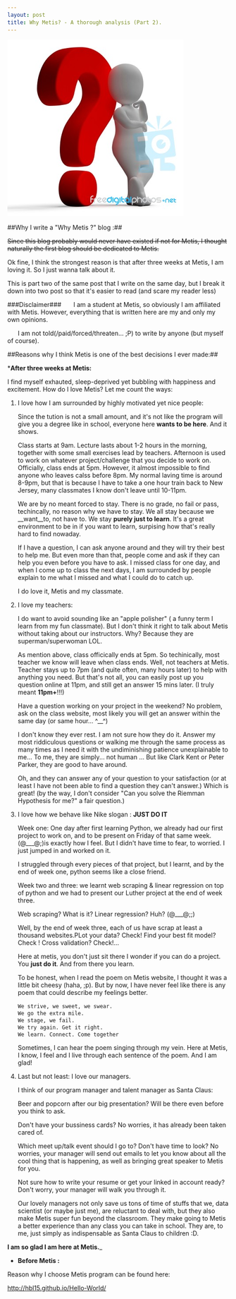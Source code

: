 ```yaml
---
layout: post
title: Why Metis? - A thorough analysis (Part 2).
---
```

![Question Mark](/images/question.jpg)

##Why I write a "Why Metis ?" blog :##

<strike>Since this blog probably would never have existed if not for Metis, I thought naturally the first blog should be dedicated to Metis.</strike>

Ok fine, I think the strongest reason is that after three weeks at Metis, I am loving it. So I just wanna talk about it.

This is part two of the same post that I write on the same day, but I break it down into two post so that it's easier to read (and scare my reader less)

###Disclaimer###
&nbsp;&nbsp;&nbsp;&nbsp;&nbsp;&nbsp;I am a student at Metis, so obviously I am affiliated with Metis. However, everything that is written here are my and only my own opinions.

&nbsp;&nbsp;&nbsp;&nbsp;&nbsp;&nbsp;I am not told(/paid/forced/threaten... ;P) to write by anyone (but myself of course).

##Reasons why I think Metis is one of the best decisions I ever made:##

*__After three weeks at Metis:__

I find myself exhauted, sleep-deprived yet bubbling with happiness and excitement. How do I love Metis? Let me count the ways:

1. I love how I am surrounded by highly motivated yet nice people:

    Since the tution is not a small amount, and it's not like the program will give you a degree like in school, everyone here __wants to be here__. And it shows.

    Class starts at 9am. Lecture lasts about 1-2 hours in the morning, together with some small exercises lead by teachers. Afternoon is used to work on whatever project/challenge that you decide to work on. Officially, class ends at 5pm. However, it almost impossible to find anyone who leaves calss before 8pm. My normal laving time is around 8-9pm, but that is because I have to take a one hour train back to New Jersey, many classmates I know don't leave until 10-11pm.

    We are by no meant forced to stay. There is no grade, no fail or pass, techincally, no reason why we have to stay. We all stay because we __want__to, not have to. We stay __purely just to learn__. It's a great environment to be in if you want to learn, surpising how that's really hard to find nowaday.

    If I have a question, I can ask anyone around and they will try their best to help me. But even more than that, people come and ask if they can help you even before you have to ask. I missed class for one day, and when I come up to class the next days, I am surrounded by people explain to me what I missed and what I could do to catch up.

    I do love it, Metis and my classmate.

2.  I love my teachers: 

    I do want to avoid sounding like an "apple polisher" ( a funny term I learn from my fun classmate). But I don't think it right to talk about Metis without taking about our instructors. Why? Because they are superman/superwoman LOL.

    As mention above, class officically ends at 5pm. So techinically, most teacher we know will leave when class ends. Well, not teachers at Metis. Teacher stays up to 7pm (and quite often, many hours later) to help with anything you need. But that's not all, you can easily post up you question online at 11pm, and still get an answer 15 mins later. (I truly meant __11pm+__!!!)

    Have a question working on your project in the weekend? No problem, ask on the class website, most likely you will get an answer within the same day (or same hour... ^__^)

    I don't know they ever rest. I am not sure how they do it. Answer my most riddiculous questions or walking me through the same process as many times as I need it with the undiminishing patience unexplainable to me... To me, they are simply... not human ... But like Clark Kent or Peter Parker, they are good to have around.

    Oh, and they can answer any of your question to your satisfaction (or at least I have not been able to find a question they can't answer.) Which is great! (by the way, I don't consider "Can you solve the Riemman Hypothesis for me?" a fair question.)

3.  I love how we behave like Nike slogan : __JUST DO IT__

    Week one: One day after first learning Python, we already had our first project to work on, and to be present on Friday of that same week. (@___@;)is exactly how I feel. But I didn't have time to fear, to worried. I just jumped in and worked on it.

    I struggled through every pieces of that project, but I learnt, and by the end of week one, python seems like a close friend.

    Week two and three: we learnt web scraping & linear regression on top of python and we had to present our Luther project at the end of week three. 

    Web scraping? What is it? Linear regression? Huh? (@___@;;) 

    Well, by the end of week three, each of us have scrap at least a thousand websites.PLot your data? Check! Find your best fit model? Check ! Cross validation? Check!...

    Here at metis, you don't just sit there I wonder if you can do a project. You __just do it__. And from there you learn.

    To be honest, when I read the poem on Metis website, I thought it was a little bit cheesy (haha, ;p). But by now, I have never feel like there is any poem that could describe my feelings better. 

    ```
    We strive, we sweet, we swear.
    We go the extra mile.
    We stage, we fail.
    We try again. Get it right.
    We learn. Connect. Come together

    ```
    Sometimes, I can hear the poem singing through my vein. Here at Metis, I know, I feel and I live through each sentence of the poem. And I am glad!

4.  Last but not least: I love our managers.

    I think of our program manager and talent manager as Santa Claus:

    Beer and popcorn after our big presentation? Will be there even before you think to ask. 

    Don't have your bussiness cards? No worries, it has already been taken cared of.  

    Which meet up/talk event should I go to? Don't have time to look? No worries, your manager will send out emails to let you know about all the cool thing that is happening, as well as bringing great speaker to Metis for you.

    Not sure how to write your resume or get your linked in account ready? Don't worry, your manager will walk you through it.

    Our lovely managers not only save us tons of time of stuffs that we, data scientist (or maybe just me), are reluctant to deal with, but they also make Metis super fun beyond the classroom. They make going to Metis a better experience than any class you can take in school. They are, to me, just simply as indispensable as Santa Claus to children :D. 


__I am so glad I am here at Metis.___



* __Before Metis :__ 

Reason why I choose Metis program can be found here:

http://hbl15.github.io/Hello-World/




 		